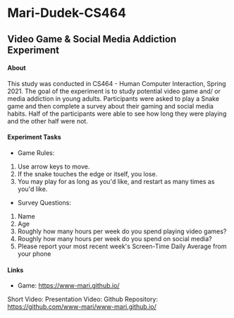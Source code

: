 # Mari-Dudek-CS464

## Video Game & Social Media Addiction Experiment

#### About
This study was conducted in CS464 - Human Computer Interaction, Spring 2021. The goal of the 
experiment is to study potential video game and/ or media addiction in young adults. 
Participants were asked to play a Snake game and then complete a survey about their gaming 
and social media habits. Half of the participants were able to see how long they were playing 
and the other half were not.  

#### Experiment Tasks
- Game Rules: 
1. Use arrow keys to move. 
2. If the snake touches the edge or itself, you lose. 
3. You may play for as long as you'd like, and restart as many times as you'd like. 

- Survey Questions:
1. Name
2. Age
3. Roughly how many hours per week do you spend playing video games?
4. Roughly how many hours per week do you spend on social media?
5. Please report your most recent week's Screen-Time Daily Average from your phone 

#### Links
- Game: https://www-mari.github.io/

Short Video:
Presentation Video:
Github Repository: https://github.com/www-mari/www-mari.github.io/
